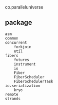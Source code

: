 co.paralleluniverse
## package
```
asm
common
concurrent
    forkjoin
    util
fibers
    futures
    instrument
    io
    Fiber
    FiberScheduler
    FiberSchedulerTask
io.serialization
    kryo
remote
strands
```